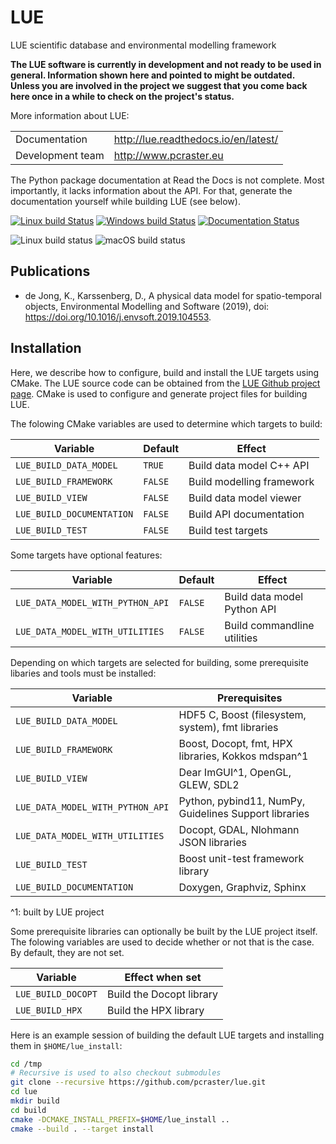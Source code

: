 # LUE
LUE scientific database and environmental modelling framework

**The LUE software is currently in development and not ready to be used
in general. Information shown here and pointed to might be
outdated. Unless you are involved in the project we suggest that you come
back here once in a while to check on the project's status.**


More information about LUE:

|                  |                                      |
| -----------------|--------------------------------------|
| Documentation    | http://lue.readthedocs.io/en/latest/ |
| Development team | http://www.pcraster.eu               |

The Python package documentation at Read the Docs is not complete. Most
importantly, it lacks information about the API. For that, generate the
documentation yourself while building LUE (see below).

[![Linux build Status](https://travis-ci.org/pcraster/lue.svg?branch=master)](https://travis-ci.org/pcraster/lue) [![Windows build Status](https://ci.appveyor.com/api/projects/status/8qpm4qi44ctbfb7k/branch/master?svg=true)](https://ci.appveyor.com/project/kordejong/lue) [![Documentation Status](https://readthedocs.org/projects/docs/badge/)](https://lue.readthedocs.io/en/latest)

![Linux build status](https://github.com/pcraster/lue/workflows/Linux%20CI/badge.svg)
![macOS build status](https://github.com/pcraster/lue/workflows/macOS%20CI/badge.svg)


## Publications
- de Jong, K., Karssenberg, D., A physical data model for spatio-temporal
objects, Environmental Modelling and Software (2019), doi:
https://doi.org/10.1016/j.envsoft.2019.104553.


## Installation
Here, we describe how to configure, build and install the LUE
targets using CMake. The LUE source code can be obtained from the [LUE
Github project page](https://github.com/pcraster/lue). CMake is used to
configure and generate project files for building LUE.

The folowing CMake variables are used to determine which targets to build:

| Variable | Default | Effect |
| -------- | ------  | ------ |
| `LUE_BUILD_DATA_MODEL` | `TRUE` | Build data model C++ API |
| `LUE_BUILD_FRAMEWORK` | `FALSE` | Build modelling framework |
| `LUE_BUILD_VIEW` | `FALSE` | Build data model viewer |
| `LUE_BUILD_DOCUMENTATION` | `FALSE` | Build API documentation |
| `LUE_BUILD_TEST` | `FALSE` | Build test targets |

Some targets have optional features:

| Variable | Default | Effect |
| -------- | ------  | ------ |
| `LUE_DATA_MODEL_WITH_PYTHON_API` | `FALSE` | Build data model Python API |
| `LUE_DATA_MODEL_WITH_UTILITIES` | `FALSE` | Build commandline utilities |

Depending on which targets are selected for building, some prerequisite
libaries and tools must be installed:

| Variable | Prerequisites |
| -------- | ------------- |
| `LUE_BUILD_DATA_MODEL` | HDF5 C, Boost (filesystem, system), fmt libraries |
| `LUE_BUILD_FRAMEWORK` | Boost, Docopt, fmt, HPX libraries, Kokkos mdspan^1 |
| `LUE_BUILD_VIEW` | Dear ImGUI^1, OpenGL, GLEW, SDL2 |
| `LUE_DATA_MODEL_WITH_PYTHON_API` | Python, pybind11, NumPy, Guidelines Support libraries |
| `LUE_DATA_MODEL_WITH_UTILITIES` | Docopt, GDAL, Nlohmann JSON libraries |
| `LUE_BUILD_TEST` | Boost unit-test framework library |
| `LUE_BUILD_DOCUMENTATION` | Doxygen, Graphviz, Sphinx |

^1: built by LUE project

Some prerequisite libraries can optionally be built by the LUE project
itself. The folowing variables are used to decide whether or not that
is the case. By default, they are not set.

| Variable | Effect when set |
| -------- | --------------- |
| `LUE_BUILD_DOCOPT` | Build the Docopt library |
| `LUE_BUILD_HPX` | Build the HPX library |


Here is an example session of building the default LUE targets and installing them in `$HOME/lue_install`:

```bash
cd /tmp
# Recursive is used to also checkout submodules
git clone --recursive https://github.com/pcraster/lue.git
cd lue
mkdir build
cd build
cmake -DCMAKE_INSTALL_PREFIX=$HOME/lue_install ..
cmake --build . --target install
```

